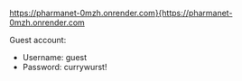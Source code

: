 https://pharmanet-0mzh.onrender.com}{https://pharmanet-0mzh.onrender.com

Guest account: 
- Username: guest
- Password: currywurst!
